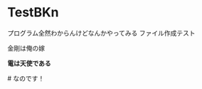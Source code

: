 # TestBKn
プログラム全然わからんけどなんかやってみる
ファイル作成テスト
  <p>
    金剛は俺の嫁
  </p>
  
<strong>電は天使である</strong>
<p>
# <italic>なのです！</italic>
</p>